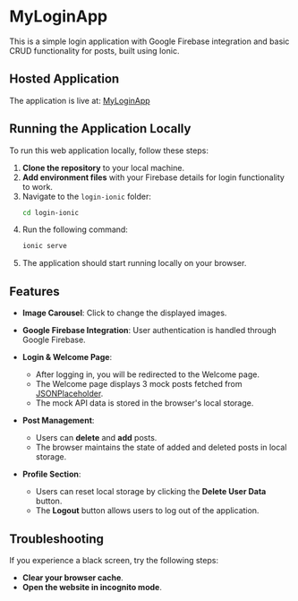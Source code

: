 # MyLoginApp

This is a simple login application with Google Firebase integration and basic CRUD functionality for posts, built using Ionic.

## Hosted Application

The application is live at: [MyLoginApp](https://himanshumahajan67.github.io/myLoginApp/login)

## Running the Application Locally

To run this web application locally, follow these steps:

1. **Clone the repository** to your local machine.
2. **Add environment files** with your Firebase details for login functionality to work.
3. Navigate to the `login-ionic` folder:
    ```bash
    cd login-ionic
    ```
4. Run the following command:
    ```bash
    ionic serve
    ```
5. The application should start running locally on your browser.

## Features

- **Image Carousel**: Click to change the displayed images.
- **Google Firebase Integration**: User authentication is handled through Google Firebase.
- **Login & Welcome Page**: 
  - After logging in, you will be redirected to the Welcome page.
  - The Welcome page displays 3 mock posts fetched from [JSONPlaceholder](https://jsonplaceholder.typicode.com).
  - The mock API data is stored in the browser's local storage.
  
- **Post Management**:
  - Users can **delete** and **add** posts.
  - The browser maintains the state of added and deleted posts in local storage.

- **Profile Section**:
  - Users can reset local storage by clicking the **Delete User Data** button.
  - The **Logout** button allows users to log out of the application.

## Troubleshooting

If you experience a black screen, try the following steps:
- **Clear your browser cache**.
- **Open the website in incognito mode**.

